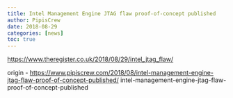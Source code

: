 ```yaml
---
title: Intel Management Engine JTAG flaw proof-of-concept published
author: PipisCrew
date: 2018-08-29
categories: [news]
toc: true
---
```


https://www.theregister.co.uk/2018/08/29/intel_jtag_flaw/

origin - https://www.pipiscrew.com/2018/08/intel-management-engine-jtag-flaw-proof-of-concept-published/ intel-management-engine-jtag-flaw-proof-of-concept-published
